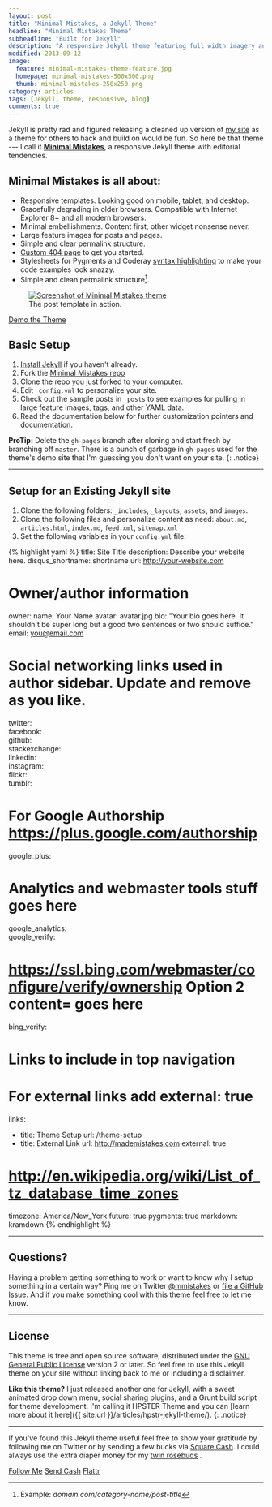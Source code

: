 ```yaml
---
layout: post
title: "Minimal Mistakes, a Jekyll Theme"
headline: "Minimal Mistakes Theme"
subheadline: "Built for Jekyll"
description: "A responsive Jekyll theme featuring full width imagery and clean typography by designer Michael Rose."
modified: 2013-09-12
image: 
  feature: minimal-mistakes-theme-feature.jpg
  homepage: minimal-mistakes-500x500.png
  thumb: minimal-mistakes-250x250.png
category: articles
tags: [Jekyll, theme, responsive, blog]
comments: true
---
```


Jekyll is pretty rad and figured releasing a cleaned up version of [my site](http://mademistakes.com) as a theme for others to hack and build on would be fun. So here be that theme --- I call it **[Minimal Mistakes](http://mmistakes.github.io/minimal-mistakes)**, a responsive Jekyll theme with editorial tendencies. 

## Minimal Mistakes is all about:

* Responsive templates. Looking good on mobile, tablet, and desktop.
* Gracefully degrading in older browsers. Compatible with Internet Explorer 8+ and all modern browsers.
* Minimal embellishments. Content first; other widget nonsense never.
* Large feature images for posts and pages.
* Simple and clear permalink structure.
* [Custom 404 page](http://mmistakes.github.io/minimal-mistakes/404.html) to get you started.
* Stylesheets for Pygments and Coderay [syntax highlighting](http://mmistakes.github.io/minimal-mistakes/articles/code-highlighting-post/) to make your code examples look snazzy.
* Simple and clean permalink structure[^1].

<figure>
	<a href="http://mmistakes.github.io/minimal-mistakes" onClick="_gaq.push(['_trackEvent', 'Link', 'Minimal Mistakes - Theme Demo']);"><img src="{{ site.url }}/images/mm-theme-post-750.jpg" alt="Screenshot of Minimal Mistakes theme"></a>
	<figcaption>The post template in action.</figcaption>
</figure>

<div markdown="0"><a href="http://mmistakes.github.io/minimal-mistakes" onClick="_gaq.push(['_trackEvent', 'Link', 'Minimal Mistakes - Theme Demo']);" class="btn btn-inverse">Demo the Theme</a></div>

## Basic Setup

1. [Install Jekyll](http://jekyllrb.com) if you haven't already.
2. Fork the [Minimal Mistakes repo](http://github.com/mmistakes/minimal-mistakes/)
3. Clone the repo you just forked to your computer.
4. Edit `_config.yml` to personalize your site.
5. Check out the sample posts in `_posts` to see examples for pulling in large feature images, tags, and other YAML data.
6. Read the documentation below for further customization pointers and documentation.

**ProTip:** Delete the `gh-pages` branch after cloning and start fresh by branching off `master`. There is a bunch of garbage in `gh-pages` used for the theme's demo site that I'm guessing you don't want on your site.
{: .notice}

---

## Setup for an Existing Jekyll site

1. Clone the following folders: `_includes`, `_layouts`, `assets`, and `images`.
2. Clone the following files and personalize content as need: `about.md`, `articles.html`, `index.md`, `feed.xml`, `sitemap.xml`
3. Set the following variables in your `config.yml` file:

{% highlight yaml %}
title:            Site Title
description:      Describe your website here.
disqus_shortname: shortname
url:              http://your-website.com

# Owner/author information
owner:
  name:           Your Name
  avatar:         avatar.jpg
  bio:            "Your bio goes here. It shouldn't be super long but a good two sentences or two should suffice."
  email:          you@email.com
  # Social networking links used in author sidebar. Update and remove as you like.
  twitter:        
  facebook:       
  github:         
  stackexchange:  
  linkedin:       
  instagram:      
  flickr:         
  tumblr:         
  # For Google Authorship https://plus.google.com/authorship
  google_plus:    

# Analytics and webmaster tools stuff goes here
google_analytics:   
google_verify:      
# https://ssl.bing.com/webmaster/configure/verify/ownership Option 2 content= goes here
bing_verify:         

# Links to include in top navigation
# For external links add external: true
links:
  - title: Theme Setup
    url: /theme-setup
  - title: External Link
    url: http://mademistakes.com
    external: true

# http://en.wikipedia.org/wiki/List_of_tz_database_time_zones
timezone:    America/New_York
future:      true
pygments:    true
markdown:    kramdown
{% endhighlight %}

---

## Questions?

Having a problem getting something to work or want to know why I setup something in a certain way? Ping me on Twitter [@mmistakes](http://twitter.com/mmistakes) or [file a GitHub Issue](https://github.com/mmistakes/minima-mistakes/issues/new). And if you make something cool with this theme feel free to let me know.

---

## License

This theme is free and open source software, distributed under the [GNU General Public License](http://mmistakes.github.io/minimal-mistakes/LICENSE) version 2 or later. So feel free to use this Jekyll theme on your site without linking back to me or including a disclaimer. 

**Like this theme?** I just released another one for Jekyll, with a sweet animated drop down menu, social sharing plugins, and a Grunt build script for theme development. I'm calling it HPSTER Theme and you can [learn more about it here]({{ site.url }}/articles/hpstr-jekyll-theme/).
{: .notice}

[^1]: Example: *domain.com/category-name/post-title*

---

If you've found this Jekyll theme useful feel free to show your gratitude by following me on Twitter or by sending a few bucks via [Square Cash](http://square.com/cash). I could always use the extra diaper money for my [twin rosebuds](http://2littlerosebuds.com) <i class="icon-smile"></i><i class="icon-smile"></i>. 

<div markdown="0"><a href="http://twitter.com/mmistakes" onClick="_gaq.push(['_trackEvent', 'Link', 'Twitter']);" class="btn btn-inverse" target="_blank"><i class="icon-twitter"></i> Follow Me</a> <a href="mailto:michael@mademistakes.com?cc=cash@square.com &subject=$1&body=Just sending you cash to thank you for your sweet Mastering Paper guides." onClick="_gaq.push(['_trackEvent', 'Link', 'Send Cash']);" class="btn btn-inverse" target="_blank"><i class="icon-dollar"></i> Send Cash</a> <a href="https://flattr.com/submit/auto?user_id=mmistakes&url={{ site.url }}{{ page.url }}&title={{ page.title | escape }}&language=en_GB" onClick="_gaq.push(['_trackEvent', 'Link', 'Send Cash']);" class="btn btn-inverse" target="_blank">Flattr</a></div>